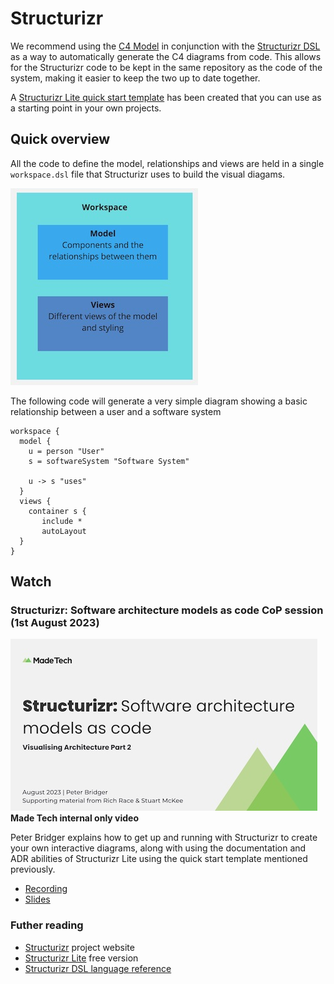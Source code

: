 # Structurizr
We recommend using the [C4 Model](https://c4model.com/) in conjunction with the [Structurizr DSL](https://github.com/structurizr/dsl) as a way to automatically generate the C4 diagrams from code. This allows for the Structurizr code to be kept in the same repository as the code of the system, making it easier to keep the two up to date together.

A [Structurizr Lite quick start template](https://github.com/madetech/structurizr-template) has been created that you can use as a starting point in your own projects. 

## Quick overview
All the code to define the model, relationships and views are held in a single `workspace.dsl` file that Structurizr uses to build the visual diagams.

![Structurizr workspace](/images/structurizr_workspace.jpg)

The following code will generate a very simple diagram showing a basic relationship between a user and a software system
```
workspace {
  model {
    u = person "User"
    s = softwareSystem "Software System" 

    u -> s "uses"
  }
  views {
    container s {
       include *
       autoLayout
  }
}
```

## Watch
### Structurizr: Software architecture models as code CoP session (1st August 2023)
[![Software architecture models as code](/images/structurizr.jpg)](https://drive.google.com/file/d/1mJ2TpHPmiwDel0GhoIQdVv87cXfTwLCf/view)
**Made Tech internal only video**

Peter Bridger explains how to get up and running with Structurizr to create your own interactive diagrams, along with using the documentation and ADR abilities of Structurizr Lite using the quick start template mentioned previously.

- [Recording](https://drive.google.com/file/d/1mJ2TpHPmiwDel0GhoIQdVv87cXfTwLCf/view)
- [Slides](https://docs.google.com/presentation/d/1WDT0kEZoicyoUUp96QXznWwGv8lmvfAno0s_irAkXX0/edit)

### Futher reading
- [Structurizr](https://structurizr.com/) project website
- [Structurizr Lite](https://structurizr.com/help/lite) free version
- [Structurizr DSL language reference](https://github.com/structurizr/dsl/blob/master/docs/language-reference.md)
